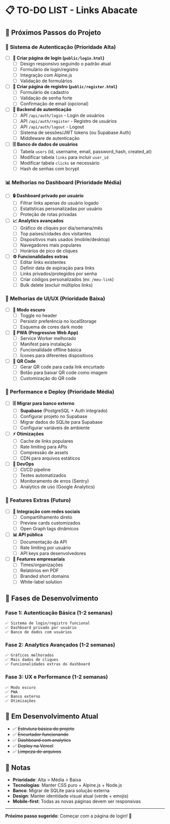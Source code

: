 # 📋 TO-DO LIST - Links Abacate

## 🎯 Próximos Passos do Projeto

### 🔐 **Sistema de Autenticação (Prioridade Alta)**

- [ ] **📄 Criar página de login (`public/login.html`)**
  - [ ] Design responsivo seguindo o padrão atual
  - [ ] Formulário de login/registro
  - [ ] Integração com Alpine.js
  - [ ] Validação de formulários

- [ ] **👤 Criar página de registro (`public/register.html`)**
  - [ ] Formulário de cadastro
  - [ ] Validação de senha forte
  - [ ] Confirmação de email (opcional)

- [ ] **🔑 Backend de autenticação**
  - [ ] API `/api/auth/login` - Login de usuários
  - [ ] API `/api/auth/register` - Registro de usuários
  - [ ] API `/api/auth/logout` - Logout
  - [ ] Sistema de sessões/JWT tokens (ou Supabase Auth)
  - [ ] Middleware de autenticação

- [ ] **🗄️ Banco de dados de usuários**
  - [ ] Tabela `users` (id, username, email, password_hash, created_at)
  - [ ] Modificar tabela `links` para incluir `user_id`
  - [ ] Modificar tabela `clicks` se necessário
  - [ ] Hash de senhas com bcrypt

### 📊 **Melhorias no Dashboard (Prioridade Média)**

- [ ] **🔒 Dashboard privado por usuário**
  - [ ] Filtrar links apenas do usuário logado
  - [ ] Estatísticas personalizadas por usuário
  - [ ] Proteção de rotas privadas

- [ ] **📈 Analytics avançados**
  - [ ] Gráfico de cliques por dia/semana/mês
  - [ ] Top países/cidades dos visitantes
  - [ ] Dispositivos mais usados (mobile/desktop)
  - [ ] Navegadores mais populares
  - [ ] Horários de pico de cliques

- [ ] **⚙️ Funcionalidades extras**
  - [ ] Editar links existentes
  - [ ] Definir data de expiração para links
  - [ ] Links privados/protegidos por senha
  - [ ] Criar códigos personalizados (ex: `/meu-link`)
  - [ ] Bulk delete (excluir múltiplos links)

### 🎨 **Melhorias de UI/UX (Prioridade Baixa)**

- [ ] **🌙 Modo escuro**
  - [ ] Toggle no header
  - [ ] Persistir preferência no localStorage
  - [ ] Esquema de cores dark mode

- [ ] **📱 PWA (Progressive Web App)**
  - [ ] Service Worker melhorado
  - [ ] Manifest para instalação
  - [ ] Funcionalidade offline básica
  - [ ] Ícones para diferentes dispositivos

- [ ] **🎯 QR Code**
  - [ ] Gerar QR code para cada link encurtado
  - [ ] Botão para baixar QR code como imagem
  - [ ] Customização do QR code

### 🚀 **Performance e Deploy (Prioridade Média)**

- [ ] **🗄️ Migrar para banco externo**
  - [ ] **Supabase** (PostgreSQL + Auth integrado)
  - [ ] Configurar projeto no Supabase
  - [ ] Migrar dados do SQLite para Supabase
  - [ ] Configurar variáveis de ambiente

- [ ] **⚡ Otimizações**
  - [ ] Cache de links populares
  - [ ] Rate limiting para APIs
  - [ ] Compressão de assets
  - [ ] CDN para arquivos estáticos

- [ ] **🔧 DevOps**
  - [ ] CI/CD pipeline
  - [ ] Testes automatizados
  - [ ] Monitoramento de erros (Sentry)
  - [ ] Analytics de uso (Google Analytics)

### 🎁 **Features Extras (Futuro)**

- [ ] **🔗 Integração com redes sociais**
  - [ ] Compartilhamento direto
  - [ ] Preview cards customizados
  - [ ] Open Graph tags dinâmicos

- [ ] **📊 API pública**
  - [ ] Documentação da API
  - [ ] Rate limiting por usuário
  - [ ] API keys para desenvolvedores

- [ ] **🏢 Features empresariais**
  - [ ] Times/organizações
  - [ ] Relatórios em PDF
  - [ ] Branded short domains
  - [ ] White-label solution

## 🎯 **Fases de Desenvolvimento**

### **Fase 1: Autenticação Básica** (1-2 semanas)
```
✅ Sistema de login/registro funcional
✅ Dashboard privado por usuário  
✅ Banco de dados com usuários
```

### **Fase 2: Analytics Avançados** (1-2 semanas)
```
✅ Gráficos melhorados
✅ Mais dados de cliques
✅ Funcionalidades extras do dashboard
```

### **Fase 3: UX e Performance** (1-2 semanas)
```
✅ Modo escuro
✅ PWA
✅ Banco externo
✅ Otimizações
```

## 🚧 **Em Desenvolvimento Atual**

- ✅ ~~Estrutura básica do projeto~~
- ✅ ~~Encurtador funcionando~~  
- ✅ ~~Dashboard com analytics~~
- ✅ ~~Deploy na Vercel~~
- ✅ ~~Limpeza de arquivos~~

## 📝 **Notas**

- **Prioridade**: Alta > Média > Baixa
- **Tecnologias**: Manter CSS puro + Alpine.js + Node.js
- **Banco**: Migrar de SQLite para solução externa
- **Design**: Manter identidade visual atual (verde + emojis)
- **Mobile-first**: Todas as novas páginas devem ser responsivas

---

**Próximo passo sugerido**: Começar com a página de login! 🔐
